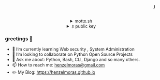 

<!--
**HenzelMoras/HenzelMoras** is a ✨ _special_ ✨ repository because its `README.md` (this file) appears on your GitHub profile.

Here are some ideas to get you started:

- 🔭 I’m currently working on ...
- 🌱 I’m currently learning ...
- 👯 I’m looking to collaborate on ...
- 🤔 I’m looking for help with ...
- 💬 Ask me about ...
- 📫 How to reach me: ...
- 😄 Pronouns: ...
- ⚡ Fun fact: ...
-->
<!--
<p align="left"><strong><samp>「</samp></strong></p><p align="center">
    <samp>
    Imagination is more important than knowledge.<br>
    For knowledge is limited, whereas imagination embraces the entire world,<br>
    stimulating progress, giving birth to evolution.
        <p align="right">-- Albert Einstein</p>
    </samp>
    <br>
-->
</p><p align="right"><strong><samp>」</samp></strong></p>
<br>
<details>
     <summary align="center"> motto.sh </summary>
    
```shell
#!/bin/bash
failure() {
    printf "next possible solution\n" >> knowledge.db
}

while :
do
  read -p  "success : " success
    if [[ -z "$success" ]]; then
        read -p "perhaps i'm talking to a ghost? : " dead
        if [[ -n "$dead" ]]; then
            failure
            printf "at times failure is inevitable, what matters is what u learn from it\n"
        else
            echo "Alas! ur journey has come to an end"
            break
        fi
    elif [[ ${success} == false ]]; then
        printf "keep trying ... persistence is key!\n"
        failure                                                                                                                                                 
    else                                                                                                         
        echo "GG ...onto the next problem"                                                                                                  
    fi                                                                                 
done                         
```
</details>
<details align="center">
     <summary align="center"> ⚷ public key </summary>
 
 
        -----BEGIN PGP PUBLIC KEY BLOCK-----

        mQINBGCRE+4BEADr8j/6pN6C+s2KmlNMTjNxMdCzH3MXZICMpnGRlu8/A7tRWw6G
        XWtR975hVsl1oMUzQJA1pnFM3RsQuOvjrP3CoxNWa+2R0ZsE6ncOaMS4wDgL/mMk
        r/1IR5painxos6AVrgyLIyjRSE+MHhZM6CLfbAmRTskSLVfgbBdHjbpl2FZ0XDm4
        arDlOErQm5/pV10n7s466al1s/sb3P2xDwCoa6nIckGZZu29Yn4jPEo43qYX85hr
        drw1qIbZMuvrG2x4DT5F+p6y/XHHEHu1r38k47zZtRIUgjwvR25NN7XEvWH1wjGi
        NISnCf15tkk4VywP8CDYiAwYR1OBNAOwBiuHQ2v5XUfhl2wRkH/lhJSB1/8HdHBO
        gtFtF/jeAq7gBVgCYzfD07Wp3JIMiBu9mItPWH9c5+pW57+nSg31Y8TgsaV57vrE
        HyKgC/jSZzP/k7oHRaarrTKGJjeA+HrxVNVZl3phqSyt3RtWNJmRJlrJpbKgRY5y
        LgfSvKZ4ywpLrbZInutFJ+2MOtkTMYV5Js4AQVKj1szMMm1WjLz9UCODnVgz9wXA
        HQNVLuCM6mjs1DfhN1mN9H+BiIs/733fY84dpqkfyaIpHia+8t1zI5RjM8EwctGm
        p2PbtNnQFlkJhcuUAZoz+5sAPcMudcQc870XADGQS/Hb7CoN8n1+QWA3VQARAQAB
        tDVIZW56ZWwgTW9yYXMgKE1lc3NhZ2luZyBrZXlzKSA8aGVuemVsbW9yYXNAZ21h
        aWwuY29tPokCVAQTAQoAPhYhBGUKCOZKYpbGUIr6yQMht9+lZDV6BQJgkRPuAhsD
        BQkSzAMABQsJCAcCBhUKCQgLAgQWAgMBAh4BAheAAAoJEAMht9+lZDV61e0P/1Sn
        BP/GGRKP7/oGn+HPDS0JK/wbIq4k94GrLwnCpr+ftjS1pVgNiDlV+/IEc9ImIq5T
        fPpWhtMwhGL0jIizlrW6UhDF4j77mUPob3VsRRW/n96O7migtim1PicMckK4IboT
        CYAUoLHU/whHLROaXqX9gTQAO55g38qbp/ewfV2V4ii2/FgUG9T/+PbPV/r4cIPY
        3kc0SrrC0JZZQZe6ia7gBpEF9ADNuqRWlgdvgfW/s0NqODzRA0uPBI9N2AyQTfAc
        qeK+vkVKBUKaAtSr/vK1M5KD0Y92NuB3lzXy4bQQCpw9VDAGrBA2PxvCmuCqgYT5
        +b4u7Zarn7r6XWryPHB4W8G0WcJB6cGW5S07hWI+g7imtcwnkiGcs263nyMWoe5O
        4bsdXBOqNnW2pSPZwsZ5GK4Qz+MaXHc5RarLcJ14VWx1NtmxvbNwrdpu/+JZdD7M
        5AJkv8phPeIHdLwSzsu6hvEGllINxdceEwhRZguwXXgvN9pphfIU0nzxStfSr4DF
        Ojl+T/jeXoWLmAaCtJbL8BzseZAUQd6fcyltPIAj23KoTk2Fm8BxPoo6dOsxKJDW
        3qksFhqaLU058r7pgct63fwaIcMQ1PavBcfk/WScmAHDF2j8w5/WZWCOT06bJter
        85VC0lAqTaiSJMyud7DbAxtYwhmyWmw5mCT2MjgmuQINBGCRE+4BEACzvR/WpC8U
        GiTss6/Q8UKJrg7sNbR0UQugSee2cb4cK42fEQKkcHA49wde4lOKaHcpZoYXCIPC
        IlcJCHzUHn4W48FsPK2ItWax/3nCkUcJHJMJcpKmxHeMjWNT/i73X/NfYIpwNNIU
        /mfeul0Zu0CD4vqsnkxp9qyLfUMerZ5tzBUQKj8OXqw5uQZK6AER+HRMTzVeMhDe
        7FN19KLT7q5kl7y1JrSWEIGda+2UNr+AzsD23hbDOzE06FYkZDSuaAVUG0UeBi1/
        v5iqZYHdx6vOlG4byzjdVpwh+yneC+8lDs89oof+fyOdeai1Mrbb4f4DkuZgQByv
        xRMT19RVGB2paAuTJBVNF8b2RvJkizyOCagAvFTJxvk47TzTSQ40Jwj/ROCZlHZC
        u/1JySRCc8aWBb70uZ+XBdMii1XJmCBigHlzw7tuDNmEqiGUuLqPLu4Z7NqGY4r8
        uA/U/BOemZrDzB7o/fEnAgmzW+ufmB0SMX1IeZHrzzC1B7awgD2KnEGQA+7HoJx5
        jRxclsrzSUvnSoZEs8rP7Ks0UZhySYdaDc6T6GBVaYRuZy2D13tQudSdu7+9Z7UL
        nDD0E54slV44wAFRbXvkYOQSF0JGfgtTUNWIIt2nbqzR2kk7QWP30/CC/H/gsR/V
        Viy5IjFw4DXBJ1vTfF8rMKSFlClbkQJ/ywARAQABiQI8BBgBCgAmFiEEZQoI5kpi
        lsZQivrJAyG336VkNXoFAmCRE+4CGwwFCRLMAwAACgkQAyG336VkNXrmvg//bI1h
        npNe0U1qdkQovWt9xIMGvdappeT7k6ZTWCz0m+qWWrsZqjGIBW5O28mqkuApjUAu
        eOlsiCr1/K4SFChCJ6l+vZhvrwN84jZ8H5TrMHvq2v05fFsF4KKVAOVXuRnViRVn
        Mda1FdPK6kgudZ/UgiugCCR5C6eT9Ok6jVyCoedIxI4ThTNAoEmILKFD7EyexYOv
        /HLHOG75QudiSm8DGz8eC/oAczkwtusoBxfUd1p08LfGUCm0FGZ3xftlUp9wO7HC
        IQRpZ1yWsu7OhbKdYWgO1FqAsDO3Hd84wS11/18N9H99XkMi8JwoWi8e8cqtxaNh
        1dL+GtsYbEyzV/uy/Z0DUI4tstNtHEVK97lxobXjdjQBIGfWlpFDLruy/nMymbln
        OWIdguTmn7JoEVcu5nbz5DlS/SwDLWD2RFzc5kcC3RgiRF7jKUpoq85t25rtmXGR
        5G/vAW9XRII4vDgxHwDd3Qw0uQw0Rmaw9gldKggm4W2NjeAelfSuclBmXML40D8c
        OeMPkc7qmAuUeJT0ELciqQBmJR4lQaSm5IKtYn65VMnd8TfaG42RshSmUit3OZAT
        21hzJP0s+W9N4ovn18MA1Zi3ktO5aAn8wkmxSWGdrSiKBOZW01Pct5Ow7ZPvicOx
        MMXYH8gK9m9M/bZX9+CZX5mIPZliBoF2LGNG/t4=
        =f95g
        -----END PGP PUBLIC KEY BLOCK-----

</details>
     
###  greetings :vulcan_salute:

- 🌱 I’m currently learning Web security , System Administration
- 👯 I’m looking to collaborate on Python Open Source Projects
- 💬 Ask me about: Python, Bash, CLI, Django and so many others.
- 📫 How to reach me: henzelmoras@gmail.com
- :pencil2: My Blog: https://henzelmoras.github.io


